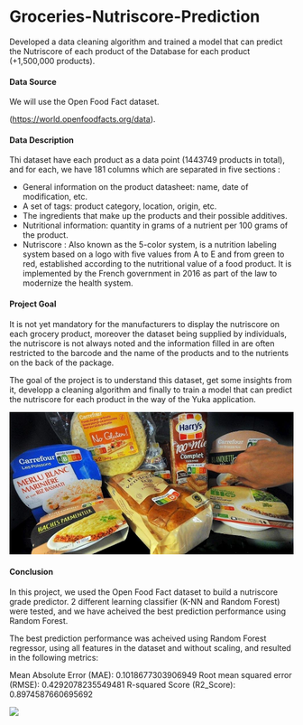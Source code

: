 # Groceries-Nutriscore-Prediction
Developed a data cleaning algorithm and trained a model that can predict the Nutriscore of each product of the Database for each product (+1,500,000 products).

#### Data Source
We will use the Open Food Fact dataset.

(https://world.openfoodfacts.org/data).

#### Data Description

Thi dataset have each product as a data point (1443749 products in total), and for each, we have 181 columns which are separated in five sections :

- General information on the product datasheet: name, date of modification, etc.
- A set of tags: product category, location, origin, etc.
- The ingredients that make up the products and their possible additives.
- Nutritional information: quantity in grams of a nutrient per 100 grams of the product.
- Nutriscore : Also known as the 5-color system, is a nutrition labeling system based on a logo with five values from A to E and from green to red, established according to the nutritional value of a food product. It is implemented by the French government in 2016 as part of the law to modernize the health system.

#### Project Goal

It is not yet mandatory for the manufacturers to display the nutriscore on each grocery product, moreover the dataset being supplied by individuals, the nutriscore is not always noted and the information filled in are often restricted to the barcode and the name of the products and to the nutrients on the back of the package. 

The goal of the project is to understand this dataset, get some insights from it, developp a cleaning algorithm and finally to train a model that can predict the nutriscore for each product in the way of the Yuka application.

![](/nutriscore_examples.jpg)

#### Conclusion 
In this project, we used the Open Food Fact dataset to build a nutriscore grade predictor. 2 different learning classifier (K-NN and Random Forest) were tested, and we have acheived the best prediction performance using Random Forest.

The best prediction performance was acheived using Random Forest regressor, using all features in the dataset and without scaling, and resulted in the following metrics:

Mean Absolute Error (MAE): 0.1018677303906949
Root mean squared error (RMSE): 0.4292078235549481
R-squared Score (R2_Score): 0.8974587660695692

![](/Prediction_performance.png)

